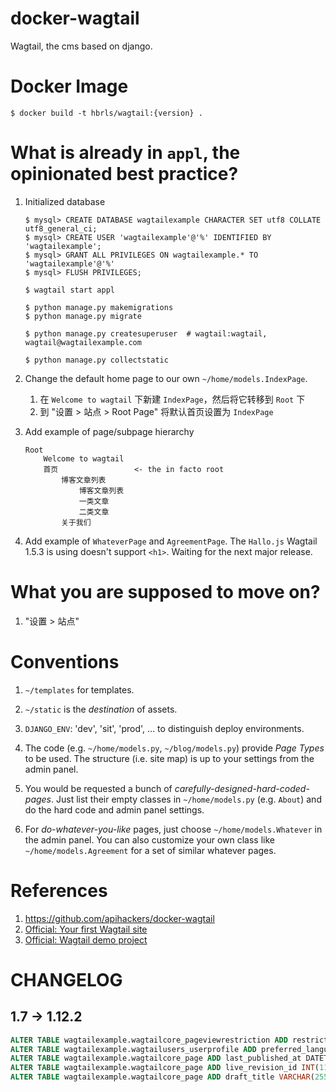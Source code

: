 docker-wagtail
==
Wagtail, the cms based on django.

Docker Image
==

    $ docker build -t hbrls/wagtail:{version} .

What is already in `appl`, the opinionated best practice?
==

1. Initialized database

       $ mysql> CREATE DATABASE wagtailexample CHARACTER SET utf8 COLLATE utf8_general_ci;
       $ mysql> CREATE USER 'wagtailexample'@'%' IDENTIFIED BY 'wagtailexample';
       $ mysql> GRANT ALL PRIVILEGES ON wagtailexample.* TO 'wagtailexample'@'%'
       $ mysql> FLUSH PRIVILEGES;

       $ wagtail start appl

       $ python manage.py makemigrations
       $ python manage.py migrate

       $ python manage.py createsuperuser  # wagtail:wagtail, wagtail@wagtailexample.com

       $ python manage.py collectstatic

2.  Change the default home page to our own `~/home/models.IndexPage`.

    1. 在 `Welcome to wagtail` 下新建 `IndexPage`，然后将它转移到 `Root` 下
    2. 到 "设置 > 站点 > Root Page" 将默认首页设置为 `IndexPage`

3. Add example of page/subpage hierarchy

       Root
           Welcome to wagtail
           首页                 <- the in facto root
               博客文章列表
                   博客文章列表
                   一类文章
                   二类文章
               关于我们

4. Add example of `WhateverPage` and `AgreementPage`. The `Hallo.js` Wagtail 1.5.3 is using doesn't support `<h1>`. Waiting for the next major release.

What you are supposed to move on?
==

1. "设置 > 站点"

Conventions
==

1. `~/templates` for templates.

2. `~/static` is the *destination* of assets.

3. `DJANGO_ENV`: 'dev', 'sit', 'prod', ... to distinguish deploy environments.

4. The code (e.g. `~/home/models.py`, `~/blog/models.py`) provide *Page Types* to be used. The structure (i.e. site map) is up to your settings from the admin panel.

4. You would be requested a bunch of *carefully-designed-hard-coded-pages*. Just list their empty classes in `~/home/models.py` (e.g. `About`) and do the hard code and admin panel settings.

5. For *do-whatever-you-like* pages, just choose `~/home/models.Whatever` in the admin panel. You can also customize your own class like `~/home/models.Agreement` for a set of similar whatever pages.

References
==

1. https://github.com/apihackers/docker-wagtail
2. [Official: Your first Wagtail site](http://docs.wagtail.io/en/latest/getting_started/tutorial.html)
3. [Official: Wagtail demo project](https://github.com/torchbox/wagtaildemo)

CHANGELOG
==

1.7 -> 1.12.2
--

```sql
ALTER TABLE wagtailexample.wagtailcore_pageviewrestriction ADD restriction_type VARCHAR(20) DEFAULT 'password' NULL;
ALTER TABLE wagtailexample.wagtailusers_userprofile ADD preferred_language VARCHAR(10) NULL;
ALTER TABLE wagtailexample.wagtailcore_page ADD last_published_at DATETIME(6) NULL;
ALTER TABLE wagtailexample.wagtailcore_page ADD live_revision_id INT(11) NULL;
ALTER TABLE wagtailexample.wagtailcore_page ADD draft_title VARCHAR(255) NULL;
```
